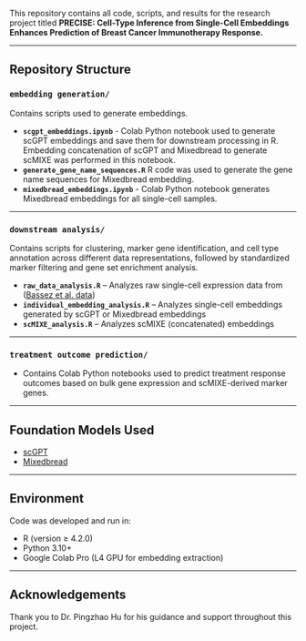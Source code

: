 This repository contains all code, scripts, and results for the research project titled **PRECISE: Cell-Type Inference from Single-Cell Embeddings Enhances Prediction of Breast Cancer Immunotherapy Response.**  

---

## Repository Structure


### `embedding generation/`  
Contains scripts used to generate embeddings.

- **`scgpt_embeddings.ipynb`** - Colab Python notebook used to generate scGPT embeddings and save them for downstream processing in R. Embedding concatenation of scGPT and Mixedbread to generate scMIXE was performed in this notebook.
- **`generate_gene_name_sequences.R`** R code was used to generate the gene name sequences for Mixedbread embedding. 
- **`mixedbread_embeddings.ipynb`** - Colab Python notebook generates Mixedbread embeddings for all single-cell samples.

---


### `downstream analysis/`  
Contains scripts for clustering, marker gene identification, and cell type annotation across different data representations, followed by standardized marker filtering and gene set enrichment analysis.

- **`raw_data_analysis.R`** – Analyzes raw single-cell expression data from ([Bassez et al. data](https://lambrechtslab.sites.vib.be/en/single-cell))
- **`individual_embedding_analysis.R`** – Analyzes single-cell embeddings generated by scGPT or Mixedbread embeddings
- **`scMIXE_analysis.R`** – Analyzes scMIXE (concatenated) embeddings 

---

### `treatment outcome prediction/`
- Contains Colab Python notebooks used to predict treatment response outcomes based on bulk gene expression and scMIXE-derived marker genes.


--- 

## Foundation Models Used
- [scGPT](https://github.com/bowang-lab/scGPT)
- [Mixedbread](https://www.mixedbread.com/docs/inference/embedding)

---

## Environment  
Code was developed and run in:
- R (version ≥ 4.2.0)
- Python 3.10+
- Google Colab Pro (L4 GPU for embedding extraction)

--- 

## Acknowledgements
Thank you to Dr. Pingzhao Hu for his guidance and support throughout this project. 


